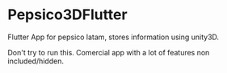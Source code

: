 # Pepsico3DFlutter
Flutter App for pepsico latam, stores information using unity3D.

Don't try to run this.
Comercial app with a lot of features non included/hidden.
